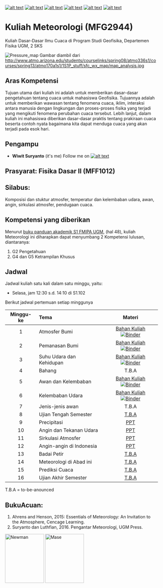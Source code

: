 [![alt text][1.1]][1]
[![alt text][2.1]][2]
[![alt text][3.1]][3]
[![alt text][4.1]][4]
[![alt text][5.1]][5]
[![alt text][6.1]][6]

[1.1]: http://i.imgur.com/tXSoThF.png (twitter icon with padding)
[2.1]: http://i.imgur.com/P3YfQoD.png (facebook icon with padding)
[3.1]: http://i.imgur.com/yCsTjba.png (google plus icon with padding)
[4.1]: http://i.imgur.com/YckIOms.png (tumblr icon with padding)
[5.1]: http://i.imgur.com/1AGmwO3.png (dribbble icon with padding)
[6.1]: http://i.imgur.com/0o48UoR.png (github icon with padding)

# Kuliah Meteorologi (MFG2944)
Kuliah Dasar-Dasar Ilmu Cuaca di Program Studi Geofisika, Departemen Fisika UGM, 2 SKS

![Pressure_map](http://www.atmo.arizona.edu/students/courselinks/spring08/atmo336s1/courses/spring13/atmo170a1s1/1S1P_stuff/sfc_wx_map/map_analysis.jpg)
Gambar diambil dari http://www.atmo.arizona.edu/students/courselinks/spring08/atmo336s1/courses/spring13/atmo170a1s1/1S1P_stuff/sfc_wx_map/map_analysis.jpg
## Aras Kompetensi
Tujuan utama dari kuliah ini adalah untuk memberikan dasar-dasar pengetahuan tentang cuaca untuk mahasiswa Geofisika. Tujuannya adalah untuk memberikan wawasan tentang fenomena cuaca, iklim, interaksi antara manusia dengan lingkungan dan proses-proses fisika yang terjadi yang mengikuti fenomena perubahan cuaca tersebut. Lebih lanjut, dalam kuliah ini mahasiswa diberikan dasar-dasar praktis tentang prakiraan cuaca beserta contoh nyata bagaimana kita dapat menduga cuaca yang akan terjadi pada esok hari.

## Pengampu
- **Wiwit Suryanto** (it's me)
Follow me on [![alt text][1.1]][1]

## Prasyarat: Fisika Dasar II (MFF1012)
## **Silabus**: 
Komposisi dan stuktur atmosfer, temperatur dan kelembaban udara, awan, angin, sirkulasi atmosfer, pendugaan cuaca.

## Kompetensi yang diberikan

Menurut [buku panduan akademik S1 FMIPA UGM](http://mipa.ugm.ac.id/file/kurikulum-s1-s2-dan-s3/), (hal 48), kuliah Meteorologi ini diharapkan dapat menyumbang 2 Kompetensi lulusan, diantaranya:
1. G2 Pengetahuan
2. G4 dan G5 Ketrampilan Khusus


## Jadwal

Jadwal kuliah satu kali dalam satu minggu, yaitu:
- Selasa, jam 12:30 s.d. 14:10 di S1.102

Berikut jadwal pertemuan setiap minggunya

| Minggu-ke | Tema                                 | Materi |
|:------:|:-------------------------------------|:-------:|
| 1     | Atmosfer Bumi | [Bahan Kuliah](https://github.com/maswiet/Kuliah_Meteorologi/blob/master/Atmosfer.ipynb) [![Binder](https://mybinder.org/badge_logo.svg)](https://mybinder.org/v2/gh/maswiet/Kuliah_Meteorologi/master?filepath=Atmosfer.ipynb) |
| 2     | Pemanasan Bumi |[Bahan Kuliah](https://github.com/maswiet/Kuliah_Meteorologi/blob/master/PemanasanBumi.ipynb) [![Binder](https://mybinder.org/badge_logo.svg)](https://mybinder.org/v2/gh/maswiet/Kuliah_Meteorologi/master?filepath=PemanasanBumi.ipynb)|
| 3    | Suhu Udara dan Kehidupan |[Bahan Kuliah](https://github.com/maswiet/Kuliah_Meteorologi/blob/master/Suhu_udara.ipynb) [![Binder](https://mybinder.org/badge_logo.svg)](https://mybinder.org/v2/gh/maswiet/Kuliah_Meteorologi/master?filepath=Suhu_udara.ipynb)|
| 4     | Bahang | T.B.A |
| 5     | Awan dan Kelembaban |[Bahan Kuliah](https://github.com/maswiet/Kuliah_Meteorologi/blob/master/AwanKelembaban.ipynb) [![Binder](https://mybinder.org/badge_logo.svg)](https://mybinder.org/v2/gh/maswiet/Kuliah_Meteorologi/master?filepath=AwanKelembaban.ipynb)|
| 6     | Kelembaban Udara | [Bahan Kuliah](https://github.com/maswiet/Kuliah_Meteorologi/blob/master/blended_learning.ipynb) [![Binder](https://mybinder.org/badge_logo.svg)](https://mybinder.org/v2/gh/maswiet/Kuliah_Meteorologi/master?filepath=blended_learning.ipynb) |
| 7     | Jenis-jenis awan |  T.B.A |
| 8     | Ujian Tengah Semester | [T.B.A](#) |
| 9     | Precipitasi| [PPT](https://1drv.ms/p/s!AjKEclqXch0hjLgKrKn66dQgG_LDsQ)|
| 10     | Angin dan Tekanan Udara | [PPT](https://github.com/maswiet/Kuliah_Meteorologi/blob/master/Bab_6_Angin%26Tekanan_Udara.pdf) |
| 11     | Sirkulasi Atmosfer | [PPT](https://github.com/maswiet/Kuliah_Meteorologi/blob/master/Sirkulasi_Atmosfer.pdf) |
| 12     | Angin-angin di Indonesia | [PPT](https://github.com/maswiet/Kuliah_Meteorologi/blob/master/Angin_di_Indo.pdf) |
| 13     | Badai Petir | [T.B.A](#) |
| 14     | Meteorologi di Abad ini | [T.B.A](#) |
| 15     | Prediksi Cuaca | [T.B.A](#) |
| 16     | Ujian Akhir Semester | [T.B.A](#) |

T.B.A = to-be-anounced 


## BukuAcuan:
1. Ahrens and Henson, 2015: Essentials of Meteorology: An Invitation to the Atmosphere, Cencage Learning.
2. Suryanto dan Luthfian, 2016. Pengantar Meteorologi, UGM Press.


<img src="https://images-na.ssl-images-amazon.com/images/I/41K-QKTh1dL._SX389_BO1,204,203,200_.jpg" width=128px height=161px alt='Newman'> <img src="https://ecs7.tokopedia.net/img/product-1/2018/8/20/4785186/4785186_c7275fe4-e357-497d-b0a6-55cc352fce24_512_653.png" width=128px height=161px alt='Mase'>

 [1]: http://www.twitter.com/maswiet
 [2]: http://www.facebook.com/mas.wiet.52
 [3]: https://plus.google.com/#
 [4]: http://#
 [5]: http://dribbble.com/#
 [6]: http://www.github.com/maswiet
